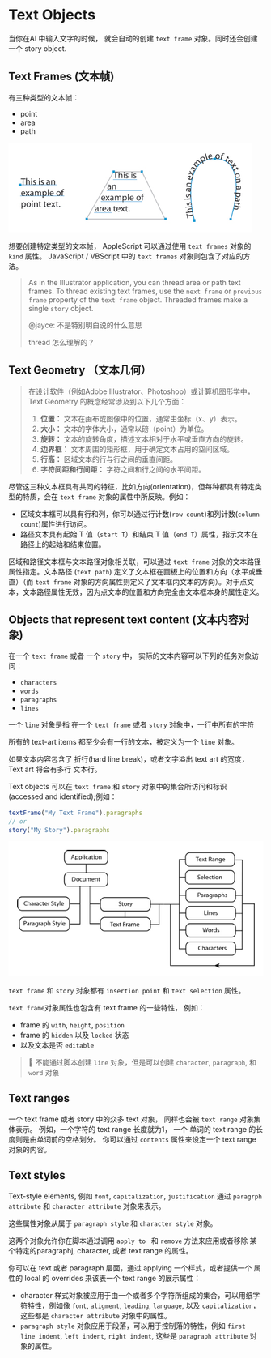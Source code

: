 # Text Objects

当你在AI 中输入文字的时候， 就会自动的创建 `text frame` 对象。同时还会创建一个  story object.

## Text Frames (文本帧)

有三种类型的文本帧：

- point
- area
- path

![Text Frames](assets/textFrames.jpg)

想要创建特定类型的文本帧， AppleScript 可以通过使用 `text frames` 对象的 `kind` 属性。 JavaScript / VBScript 中的 `text frames` 对象则包含了对应的方法。

> As in the Illustrator application, you can thread area or path text frames.
> To thread existing text frames, use the `next frame` or `previous frame` property of the `text frame` object.
> Threaded frames make a single `story` object.
>
> @jayce: 不是特别明白说的什么意思
>
> thread 怎么理解的？ 

## Text Geometry （文本几何）

> 在设计软件（例如Adobe Illustrator、Photoshop）或计算机图形学中，Text Geometry 的概念经常涉及到以下几个方面：
>
> 1. **位置：** 文本在画布或图像中的位置，通常由坐标（x、y）表示。
> 2. **大小：** 文本的字体大小，通常以磅（point）为单位。
> 3. **旋转：** 文本的旋转角度，描述文本相对于水平或垂直方向的旋转。
> 4. **边界框：** 文本周围的矩形框，用于确定文本占用的空间区域。
> 5. **行高：** 区域文本的行与行之间的垂直间距。
> 6. **字符间距和行间距：** 字符之间和行之间的水平间距。

尽管这三种文本框具有共同的特征，比如方向(orientation)，但每种都具有特定类型的特质，会在 `text frame` 对象的属性中所反映。例如：

- 区域文本框可以具有行和列，你可以通过行计数(`row count`)和列计数(`column count`)属性进行访问。
- 路径文本具有起始 T 值（`start T`）和结束 T 值（`end T`）属性，指示文本在路径上的起始和结束位置。

区域和路径文本框与文本路径对象相关联，可以通过 `text frame` 对象的文本路径属性指定。文本路径  (`text path`)  定义了文本框在画板上的位置和方向（水平或垂直）（而 `text frame` 对象的方向属性则定义了文本框内文本的方向）。对于点文本，文本路径属性无效，因为点文本的位置和方向完全由文本框本身的属性定义。



## Objects that represent text content (文本内容对象)

在一个 `text frame` 或者 一个  `story` 中， 实际的文本内容可以下列的任务对象访问：

- `characters`
- `words`
- `paragraphs`
- `lines`

一个 `line`  对象是指 在一个  `text frame` 或者 `story` 对象中，一行中所有的字符

所有的  text-art items 都至少会有一行的文本，被定义为一个 `line` 对象。

如果文本内容包含了 折行(hard line break)，或者文字溢出 text art 的宽度， Text art 将会有多行 文本行。

Text objects 可以在 `text frame` 和  `story` 对象中的集合所访问和标识 (accessed and identified);例如：

```js
textFrame("My Text Frame").paragraphs
// or
story("My Story").paragraphs
```

![Text Frames](assets/textModel.jpg)

`text frame` 和 `story` 对象都有  `insertion point` 和 `text selection` 属性。

`text frame`对象属性也包含有 text frame 的一些特性， 例如：

- frame 的 `with`, `height`, `position`
- frame 的 `hidden` 以及 `locked` 状态
- 以及文本是否 `editable`

> :notebook: 不能通过脚本创建 `line` 对象，但是可以创建 `character`, `paragraph`, 和 `word` 对象



## Text ranges

一个  text frame 或者 story 中的众多 text 对象， 同样也会被 `text range` 对象集体表示。 例如，一个字符的 text range 长度就为1， 一个 单词的 text range 的长度则是由单词前的空格划分。 你可以通过 `contents` 属性来设定一个 text range 对象的内容。 



## Text styles

Text-style elements, 例如 `font`, `capitalization`, `justification` 通过  `paragrph attribute` 和  `character attribute` 对象来表示。

这些属性对象从属于 `paragraph style` 和 `character style` 对象。

这两个对象允许你在脚本通过调用 `apply to ` 和 `remove` 方法来应用或者移除 某个特定的paragraphj, character, 或者 text range 的属性。 

你可以在 text 或者 paragraph 层面，通过 applying 一个样式，或者提供一个 属性的 local 的 overrides 来该表一个 text range 的展示属性：

- character 样式对象被应用于由一个或者多个字符所组成的集合，可以用纸字符特性，例如像 `font`, `aligment`, `leading`, `language`, 以及 `capitalization`， 这些都是 `character attribute` 对象中的属性。
- `paragraph style` 对象应用于段落，可以用于控制落的特性，例如 `first line indent`, `left indent`, `right indent`, 这些是 `paragraph attribute` 对象的属性。





